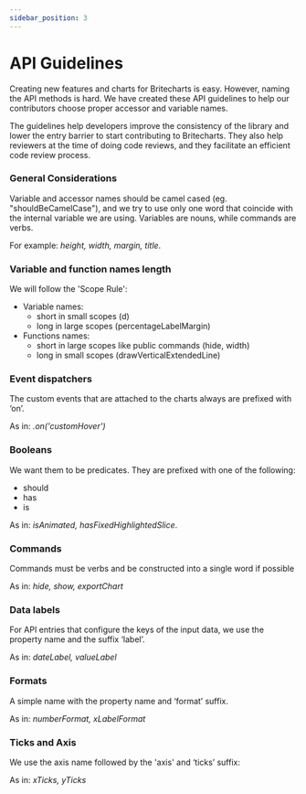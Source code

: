 ```yaml
---
sidebar_position: 3
---
```


# API Guidelines

Creating new features and charts for Britecharts is easy. However, naming the API methods is hard. We have created these API guidelines to help our contributors choose proper accessor and variable names.

The guidelines help developers improve the consistency of the library and lower the entry barrier to start contributing to Britecharts. They also help reviewers at the time of doing code reviews, and they facilitate an efficient code review process.

### General Considerations

Variable and accessor names should be camel cased (eg. "shouldBeCamelCase"), and we try to use only one word that coincide with the internal variable we are using. Variables are nouns, while commands are verbs.

For example: _height, width, margin, title_.

### Variable and function names length

We will follow the 'Scope Rule':

-   Variable names:
    -   short in small scopes (d)
    -   long in large scopes (percentageLabelMargin)
-   Functions names:
    -   short in large scopes like public commands (hide, width)
    -   long in small scopes (drawVerticalExtendedLine)

### Event dispatchers

The custom events that are attached to the charts always are prefixed with ‘on’.

As in: _.on('customHover')_

### Booleans

We want them to be predicates. They are prefixed with one of the following:

-   should
-   has
-   is

As in: _isAnimated, hasFixedHighlightedSlice_.

### Commands

Commands must be verbs and be constructed into a single word if possible

As in: _hide, show, exportChart_

### Data labels

For API entries that configure the keys of the input data, we use the property name and the suffix ‘label’.

As in: _dateLabel, valueLabel_

### Formats

A simple name with the property name and ‘format’ suffix.

As in: _numberFormat, xLabelFormat_

### Ticks and Axis

We use the axis name followed by the 'axis' and ‘ticks’ suffix:

As in: _xTicks, yTicks_
